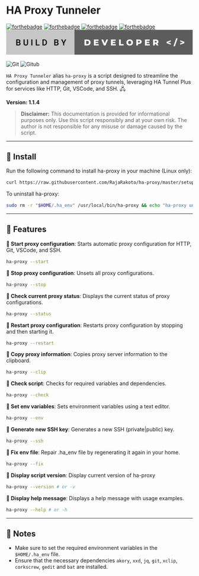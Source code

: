 # HA Proxy Tunneler

[![forthebadge](https://forthebadge.com/images/badges/built-with-love.svg)](https://forthebadge.com) [![forthebadge](https://forthebadge.com/images/badges/for-you.svg)](https://forthebadge.com) [![forthebadge](https://forthebadge.com/images/badges/open-source.svg)](https://forthebadge.com) [![forthebadge](https://forthebadge.com/images/badges/uses-git.svg)](https://forthebadge.com) [![forthebadge](https://github.com/RajaRakoto/github-docs/blob/master/badge/build-by.svg?raw=true)](https://forthebadge.com) 

![Git](https://img.shields.io/badge/-Git-777?style=flat&logo=git&logoColor=F05032&labelColor=ffffff) ![Gitub](https://img.shields.io/badge/-Gitub-777?style=flat&logo=github&logoColor=777&labelColor=ffffff)

`HA Proxy Tunneler` alias `ha-proxy` is a script designed to streamline the configuration and management of proxy tunnels, leveraging HA Tunnel Plus for services like HTTP, Git, VSCode, and SSH. 🖧

**Version: 1.1.4**

> **Disclaimer:** This documentation is provided for informational purposes only. Use this script responsibly and at your own risk. The author is not responsible for any misuse or damage caused by the script.

---

## 📌 Install

Run the following command to install ha-proxy in your machine (Linux only):

```bash
curl https://raw.githubusercontent.com/RajaRakoto/ha-proxy/master/setup > setup && chmod +x setup && ./setup
```

To uninstall ha-proxy:

```bash
sudo rm -r "$HOME/.ha_env" /usr/local/bin/ha-proxy && echo "ha-proxy uninstallation ... [done]"
```

---

## 📌 Features

**📜 Start proxy configuration**: Starts automatic proxy configuration for HTTP, Git, VSCode, and SSH.

```bash
ha-proxy --start
```

**📜 Stop proxy configuration**: Unsets all proxy configurations.

```bash
ha-proxy --stop
```

**📜 Check current proxy status**: Displays the current status of proxy configurations.

```bash
ha-proxy --status
```

**📜 Restart proxy configuration**: Restarts proxy configuration by stopping and then starting it.

```bash
ha-proxy --restart
```

**📜 Copy proxy information**: Copies proxy server information to the clipboard.

```bash
ha-proxy --clip
```

**📜 Check script**: Checks for required variables and dependencies.

```bash
ha-proxy --check
```

**📜 Set env variables**: Sets environment variables using a text editor.

```bash
ha-proxy --env
```

**📜 Generate new SSH key**: Generates a new SSH (private|public) key.

```bash
ha-proxy --ssh
```

**📜 Fix env file**: Repair .ha_env file by regenerating it again in your home.

```bash
ha-proxy --fix
```

**📜 Display script version**: Display current version of ha-proxy

```bash
ha-proxy --version # or -v
```

**📜 Display help message**: Displays a help message with usage examples.

```bash
ha-proxy --help # or -h
```

---

## 📌 Notes

- Make sure to set the required environment variables in the `$HOME/.ha_env` file.
- Ensure that the necessary dependencies `akory`, `xxd`, `jq`, `git`, `xclip`, `corkscrew`, `gedit` and `bat` are installed.
